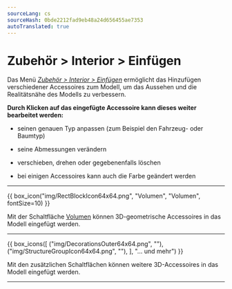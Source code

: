 ```yaml
---
sourceLang: cs
sourceHash: 0bde2212fad9eb48a24d656455ae7353
autoTranslated: true
---
```


# Zubehör &gt; Interior &gt; Einfügen

<p>
Das Menü <u><i>Zubehör &gt; Interior &gt; Einfügen</i></u> ermöglicht das Hinzufügen verschiedener Accessoires zum Modell, um das Aussehen und die Realitätsnähe des Modells zu verbessern.</p>

<p>
<b>Durch Klicken auf das eingefügte Accessoire kann dieses weiter bearbeitet werden:</b></p>

<ul>
  <li><p>seinen genauen Typ anpassen (zum Beispiel den Fahrzeug- oder Baumtyp)</p></li>
  <li><p>seine Abmessungen verändern</p></li>
  <li><p>verschieben, drehen oder gegebenenfalls löschen</p></li>
  <li><p>bei einigen Accessoires kann auch die Farbe geändert werden</p></li>
</ul>

<hr class="main">
    
{{ box_icon("img/RectBlockIcon64x64.png", "Volumen", "Volumen", fontSize=10) }}

<p>Mit der Schaltfläche <u>Volumen</u> können 3D-geometrische Accessoires in das Modell eingefügt werden.</p>

<hr class="main">

{{ box_icons([
  ("img/DecorationsOuter64x64.png", ""),
  ("img/StructureGroupIcon64x64.png", ""),
], "... und mehr") }}

<p>Mit den zusätzlichen Schaltflächen können weitere 3D-Accessoires in das Modell eingefügt werden.</p>

<hr class="main">

<!--{{ box_icon("img/MainInsert64x64.png", "Einfügen", "Einfügen", fontSize=10) }}

<p>Mit der Schaltfläche <u>Einfügen</u> können ausgewählte Accessoires in das Modell eingefügt werden.</p>

<hr class="main">

<!--{{ box_icon("img/TapeMeasureIcon64x64.png", "Messen", "Messen") }}

<p>Mit der Schaltfläche <u>Messen</u> können die Abmessungen des Modells überprüft werden.</p>

<hr class="main">

<!-- product: HiStruct Building Configurator -->